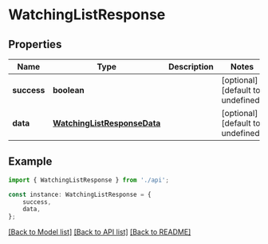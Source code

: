 # WatchingListResponse


## Properties

Name | Type | Description | Notes
------------ | ------------- | ------------- | -------------
**success** | **boolean** |  | [optional] [default to undefined]
**data** | [**WatchingListResponseData**](WatchingListResponseData.md) |  | [optional] [default to undefined]

## Example

```typescript
import { WatchingListResponse } from './api';

const instance: WatchingListResponse = {
    success,
    data,
};
```

[[Back to Model list]](../README.md#documentation-for-models) [[Back to API list]](../README.md#documentation-for-api-endpoints) [[Back to README]](../README.md)
